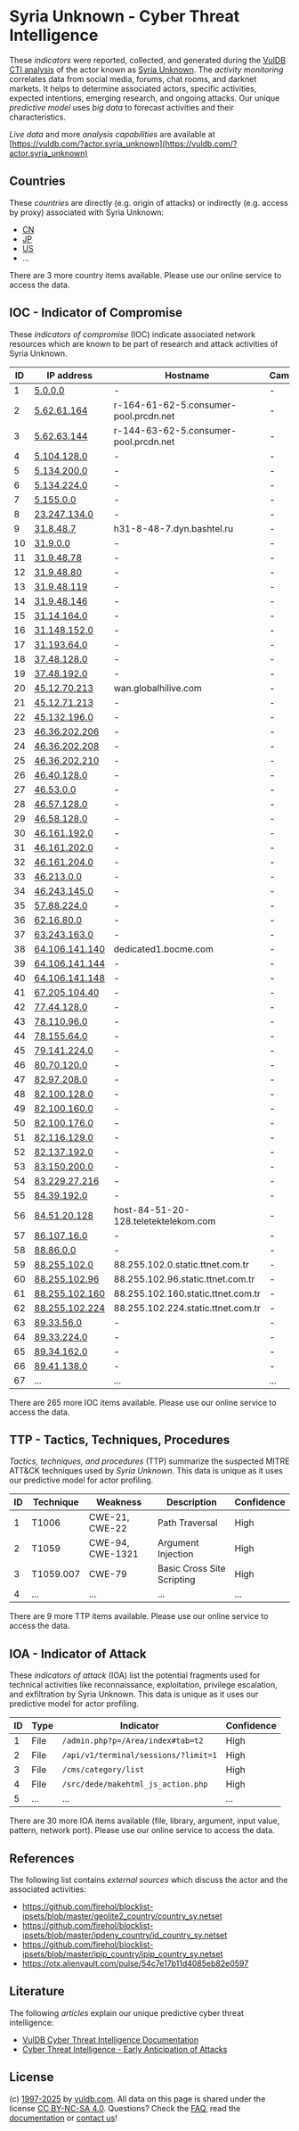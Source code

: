 # Syria Unknown - Cyber Threat Intelligence

These _indicators_ were reported, collected, and generated during the [VulDB CTI analysis](https://vuldb.com/?kb.cti) of the actor known as [Syria Unknown](https://vuldb.com/?actor.syria_unknown). The _activity monitoring_ correlates data from social media, forums, chat rooms, and darknet markets. It helps to determine associated actors, specific activities, expected intentions, emerging research, and ongoing attacks. Our unique _predictive model_ uses _big data_ to forecast activities and their characteristics.

_Live data_ and more _analysis capabilities_ are available at [https://vuldb.com/?actor.syria_unknown](https://vuldb.com/?actor.syria_unknown)

## Countries

These _countries_ are directly (e.g. origin of attacks) or indirectly (e.g. access by proxy) associated with Syria Unknown:

* [CN](https://vuldb.com/?country.cn)
* [JP](https://vuldb.com/?country.jp)
* [US](https://vuldb.com/?country.us)
* ...

There are 3 more country items available. Please use our online service to access the data.

## IOC - Indicator of Compromise

These _indicators of compromise_ (IOC) indicate associated network resources which are known to be part of research and attack activities of Syria Unknown.

ID | IP address | Hostname | Campaign | Confidence
-- | ---------- | -------- | -------- | ----------
1 | [5.0.0.0](https://vuldb.com/?ip.5.0.0.0) | - | - | High
2 | [5.62.61.164](https://vuldb.com/?ip.5.62.61.164) | r-164-61-62-5.consumer-pool.prcdn.net | - | High
3 | [5.62.63.144](https://vuldb.com/?ip.5.62.63.144) | r-144-63-62-5.consumer-pool.prcdn.net | - | High
4 | [5.104.128.0](https://vuldb.com/?ip.5.104.128.0) | - | - | High
5 | [5.134.200.0](https://vuldb.com/?ip.5.134.200.0) | - | - | High
6 | [5.134.224.0](https://vuldb.com/?ip.5.134.224.0) | - | - | High
7 | [5.155.0.0](https://vuldb.com/?ip.5.155.0.0) | - | - | High
8 | [23.247.134.0](https://vuldb.com/?ip.23.247.134.0) | - | - | High
9 | [31.8.48.7](https://vuldb.com/?ip.31.8.48.7) | h31-8-48-7.dyn.bashtel.ru | - | High
10 | [31.9.0.0](https://vuldb.com/?ip.31.9.0.0) | - | - | High
11 | [31.9.48.78](https://vuldb.com/?ip.31.9.48.78) | - | - | High
12 | [31.9.48.80](https://vuldb.com/?ip.31.9.48.80) | - | - | High
13 | [31.9.48.119](https://vuldb.com/?ip.31.9.48.119) | - | - | High
14 | [31.9.48.146](https://vuldb.com/?ip.31.9.48.146) | - | - | High
15 | [31.14.164.0](https://vuldb.com/?ip.31.14.164.0) | - | - | High
16 | [31.148.152.0](https://vuldb.com/?ip.31.148.152.0) | - | - | High
17 | [31.193.64.0](https://vuldb.com/?ip.31.193.64.0) | - | - | High
18 | [37.48.128.0](https://vuldb.com/?ip.37.48.128.0) | - | - | High
19 | [37.48.192.0](https://vuldb.com/?ip.37.48.192.0) | - | - | High
20 | [45.12.70.213](https://vuldb.com/?ip.45.12.70.213) | wan.globalhilive.com | - | High
21 | [45.12.71.213](https://vuldb.com/?ip.45.12.71.213) | - | - | High
22 | [45.132.196.0](https://vuldb.com/?ip.45.132.196.0) | - | - | High
23 | [46.36.202.206](https://vuldb.com/?ip.46.36.202.206) | - | - | High
24 | [46.36.202.208](https://vuldb.com/?ip.46.36.202.208) | - | - | High
25 | [46.36.202.210](https://vuldb.com/?ip.46.36.202.210) | - | - | High
26 | [46.40.128.0](https://vuldb.com/?ip.46.40.128.0) | - | - | High
27 | [46.53.0.0](https://vuldb.com/?ip.46.53.0.0) | - | - | High
28 | [46.57.128.0](https://vuldb.com/?ip.46.57.128.0) | - | - | High
29 | [46.58.128.0](https://vuldb.com/?ip.46.58.128.0) | - | - | High
30 | [46.161.192.0](https://vuldb.com/?ip.46.161.192.0) | - | - | High
31 | [46.161.202.0](https://vuldb.com/?ip.46.161.202.0) | - | - | High
32 | [46.161.204.0](https://vuldb.com/?ip.46.161.204.0) | - | - | High
33 | [46.213.0.0](https://vuldb.com/?ip.46.213.0.0) | - | - | High
34 | [46.243.145.0](https://vuldb.com/?ip.46.243.145.0) | - | - | High
35 | [57.88.224.0](https://vuldb.com/?ip.57.88.224.0) | - | - | High
36 | [62.16.80.0](https://vuldb.com/?ip.62.16.80.0) | - | - | High
37 | [63.243.163.0](https://vuldb.com/?ip.63.243.163.0) | - | - | High
38 | [64.106.141.140](https://vuldb.com/?ip.64.106.141.140) | dedicated1.bocme.com | - | High
39 | [64.106.141.144](https://vuldb.com/?ip.64.106.141.144) | - | - | High
40 | [64.106.141.148](https://vuldb.com/?ip.64.106.141.148) | - | - | High
41 | [67.205.104.40](https://vuldb.com/?ip.67.205.104.40) | - | - | High
42 | [77.44.128.0](https://vuldb.com/?ip.77.44.128.0) | - | - | High
43 | [78.110.96.0](https://vuldb.com/?ip.78.110.96.0) | - | - | High
44 | [78.155.64.0](https://vuldb.com/?ip.78.155.64.0) | - | - | High
45 | [79.141.224.0](https://vuldb.com/?ip.79.141.224.0) | - | - | High
46 | [80.70.120.0](https://vuldb.com/?ip.80.70.120.0) | - | - | High
47 | [82.97.208.0](https://vuldb.com/?ip.82.97.208.0) | - | - | High
48 | [82.100.128.0](https://vuldb.com/?ip.82.100.128.0) | - | - | High
49 | [82.100.160.0](https://vuldb.com/?ip.82.100.160.0) | - | - | High
50 | [82.100.176.0](https://vuldb.com/?ip.82.100.176.0) | - | - | High
51 | [82.116.129.0](https://vuldb.com/?ip.82.116.129.0) | - | - | High
52 | [82.137.192.0](https://vuldb.com/?ip.82.137.192.0) | - | - | High
53 | [83.150.200.0](https://vuldb.com/?ip.83.150.200.0) | - | - | High
54 | [83.229.27.216](https://vuldb.com/?ip.83.229.27.216) | - | - | High
55 | [84.39.192.0](https://vuldb.com/?ip.84.39.192.0) | - | - | High
56 | [84.51.20.128](https://vuldb.com/?ip.84.51.20.128) | host-84-51-20-128.teletektelekom.com | - | High
57 | [86.107.16.0](https://vuldb.com/?ip.86.107.16.0) | - | - | High
58 | [88.86.0.0](https://vuldb.com/?ip.88.86.0.0) | - | - | High
59 | [88.255.102.0](https://vuldb.com/?ip.88.255.102.0) | 88.255.102.0.static.ttnet.com.tr | - | High
60 | [88.255.102.96](https://vuldb.com/?ip.88.255.102.96) | 88.255.102.96.static.ttnet.com.tr | - | High
61 | [88.255.102.160](https://vuldb.com/?ip.88.255.102.160) | 88.255.102.160.static.ttnet.com.tr | - | High
62 | [88.255.102.224](https://vuldb.com/?ip.88.255.102.224) | 88.255.102.224.static.ttnet.com.tr | - | High
63 | [89.33.56.0](https://vuldb.com/?ip.89.33.56.0) | - | - | High
64 | [89.33.224.0](https://vuldb.com/?ip.89.33.224.0) | - | - | High
65 | [89.34.162.0](https://vuldb.com/?ip.89.34.162.0) | - | - | High
66 | [89.41.138.0](https://vuldb.com/?ip.89.41.138.0) | - | - | High
67 | ... | ... | ... | ...

There are 265 more IOC items available. Please use our online service to access the data.

## TTP - Tactics, Techniques, Procedures

_Tactics, techniques, and procedures_ (TTP) summarize the suspected MITRE ATT&CK techniques used by _Syria Unknown_. This data is unique as it uses our predictive model for actor profiling.

ID | Technique | Weakness | Description | Confidence
-- | --------- | -------- | ----------- | ----------
1 | T1006 | CWE-21, CWE-22 | Path Traversal | High
2 | T1059 | CWE-94, CWE-1321 | Argument Injection | High
3 | T1059.007 | CWE-79 | Basic Cross Site Scripting | High
4 | ... | ... | ... | ...

There are 9 more TTP items available. Please use our online service to access the data.

## IOA - Indicator of Attack

These _indicators of attack_ (IOA) list the potential fragments used for technical activities like reconnaissance, exploitation, privilege escalation, and exfiltration by Syria Unknown. This data is unique as it uses our predictive model for actor profiling.

ID | Type | Indicator | Confidence
-- | ---- | --------- | ----------
1 | File | `/admin.php?p=/Area/index#tab=t2` | High
2 | File | `/api/v1/terminal/sessions/?limit=1` | High
3 | File | `/cms/category/list` | High
4 | File | `/src/dede/makehtml_js_action.php` | High
5 | ... | ... | ...

There are 30 more IOA items available (file, library, argument, input value, pattern, network port). Please use our online service to access the data.

## References

The following list contains _external sources_ which discuss the actor and the associated activities:

* https://github.com/firehol/blocklist-ipsets/blob/master/geolite2_country/country_sy.netset
* https://github.com/firehol/blocklist-ipsets/blob/master/ipdeny_country/id_country_sy.netset
* https://github.com/firehol/blocklist-ipsets/blob/master/ipip_country/ipip_country_sy.netset
* https://otx.alienvault.com/pulse/54c7e17b11d4085eb82e0597

## Literature

The following _articles_ explain our unique predictive cyber threat intelligence:

* [VulDB Cyber Threat Intelligence Documentation](https://vuldb.com/?kb.cti)
* [Cyber Threat Intelligence - Early Anticipation of Attacks](https://www.scip.ch/en/?labs.20201022)

## License

(c) [1997-2025](https://vuldb.com/?kb.changelog) by [vuldb.com](https://vuldb.com/?kb.about). All data on this page is shared under the license [CC BY-NC-SA 4.0](https://creativecommons.org/licenses/by-nc-sa/4.0/). Questions? Check the [FAQ](https://vuldb.com/?kb.faq), read the [documentation](https://vuldb.com/?kb) or [contact us](https://vuldb.com/?contact)!
